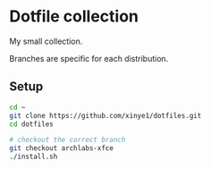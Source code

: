# Dotfile collection

My small collection.

Branches are specific for each distribution.

## Setup

```sh
cd ~
git clone https://github.com/xinye1/dotfiles.git
cd dotfiles

# checkout the correct branch
git checkout archlabs-xfce
./install.sh
```
